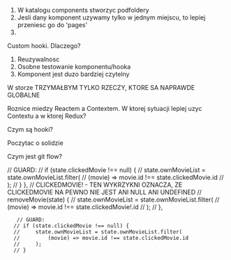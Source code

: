 1. W katalogu components stworzyc podfoldery
2. Jesli dany komponent uzywamy tylko w jednym miejscu, to lepiej przeniesc go do 'pages'
3.

Custom hooki. Dlaczego?

1. Reuzywalnosc
2. Osobne testowanie komponentu/hooka
3. Komponent jest duzo bardziej czytelny

W storze TRZYMAŁBYM TYLKO RZECZY, KTORE SA NAPRAWDE GLOBALNE

Roznice miedzy Reactem a Contextem. W ktorej sytuacji lepiej uzyc Contextu a w ktorej Redux?

Czym są hooki?

Poczytac o solidzie

  <!-- <Modal>
      <DeleteMovieContent />
    </Modal>  
  */ -->

Czym jest git flow?

// GUARD:
// if (state.clickedMovie !== null) {
// state.ownMovieList = state.ownMovieList.filter(
// (movie) => movie.id !== state.clickedMovie.id
// );
// }
},
// CLICKEDMOVIE! - TEN WYKRZYKNI OZNACZA, ZE CLICKEDMOVIE NA PEWNO NIE JEST ANI NULL ANI UNDEFINED
// removeMovie(state) {
// state.ownMovieList = state.ownMovieList.filter(
// (movie) => movie.id !== state.clickedMovie!.id
// );
// },

       // GUARD:
      // if (state.clickedMovie !== null) {
      //     state.ownMovieList = state.ownMovieList.filter(
      //         (movie) => movie.id !== state.clickedMovie.id
      //     );
      // }
